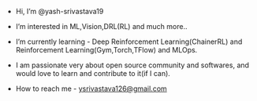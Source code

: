 -  Hi, I’m @yash-srivastava19

-  I’m interested in ML,Vision,DRL(RL) and much more.. 
-  I’m currently learning - Deep Reinforcement Learning(ChainerRL) and Reinforcement Learning(Gym,Torch,TFlow) and MLOps.
-  I am passionate very about open source community and softwares, and would love to learn and contribute to it(if I can).
-  How to reach me - ysrivastava126@gmail.com



<!---
yash-srivastava19/yash-srivastava19 is a ✨ special ✨ repository because its `README.md` (this file) appears on your GitHub profile.
You can click the Preview link to take a look at your changes.
--->
